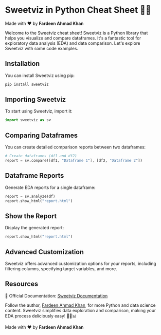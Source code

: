 # Sweetviz in Python Cheat Sheet 🍬🐍

Made with :heart: by **Fardeen Ahmad Khan**

Welcome to the Sweetviz cheat sheet! Sweetviz is a Python library that helps you visualize and compare dataframes. It's a fantastic tool for exploratory data analysis (EDA) and data comparison. Let's explore Sweetviz with some code examples.

## Installation

You can install Sweetviz using pip:

```bash
pip install sweetviz
```

## Importing Sweetviz

To start using Sweetviz, import it:

```python
import sweetviz as sv
```

## Comparing Dataframes

You can create detailed comparison reports between two dataframes:

```python
# Create dataframes (df1 and df2)
report = sv.compare([df1, "Dataframe 1"], [df2, "Dataframe 2"])
```

## Dataframe Reports

Generate EDA reports for a single dataframe:

```python
report = sv.analyze(df)
report.show_html("report.html")
```

## Show the Report

Display the generated report:

```python
report.show_html("report.html")
```

## Advanced Customization

Sweetviz offers advanced customization options for your reports, including filtering columns, specifying target variables, and more.

## Resources

📖 Official Documentation: [Sweetviz Documentation](https://github.com/fbdesignpro/sweetviz)

Follow the author, [Fardeen Ahmad Khan](https://github.com/I-Fardeen), for more Python and data science content. Sweetviz simplifies data exploration and comparison, making your EDA process deliciously easy! 🍬🐍📊

Made with :heart: by **Fardeen Ahmad Khan**
